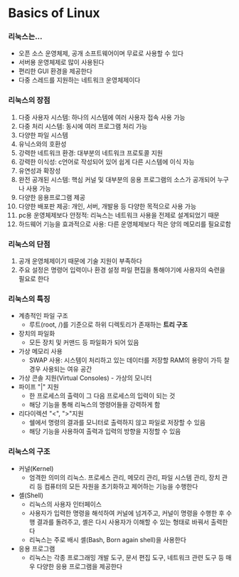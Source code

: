 Basics of Linux
===============

### 리눅스는...
- 오픈 소스 운영체제, 공개 소프트웨어이며 무료로 사용할 수 있다
- 서버용 운영체제로 많이 사용된다
- 편리한 GUI 환경을 제공한다
- 다중 스레드를 지원하는 네트워크 운영체제이다

### 리눅스의 장점
1. 다중 사용자 시스템: 하나의 시스템에 여러 사용자 접속 사용 가능
2. 다중 처리 시스템: 동시에 여러 프로그램 처리 가능
3. 다양한 파일 시스템
4. 유닉스와의 호환성
5. 강력한 네트워크 환경: 대부분의 네트워크 프로토콜 지원
6. 강력한 이식성: c언어로 작성되어 있어 쉽게 다른 시스템에 이식 자능
7. 유연성과 확장성
8. 완전 공개된 시스템: 핵심 커널 및 대부분의 응용 프로그램의 소스가 공개되어 누구나 사용 가능
9. 다양한 응용프로그램 제공
10. 다양한 배포판 제공: 개인, 서버, 개발용 등 다양한 목적으로 사용 가능
11. pc용 운영체제보다 안정적: 리눅스는 네트워크 사용을 전제로 설계되었기 때문
12. 하드웨어 기능을 효과적으로 사용: 다른 운영체제보다 적은 양의 메모리를 필요로함

### 리눅스의 단점
1. 공개 운영체제이기 때문에 기술 지원이 부족하다
2. 주요 설정은 명령어 입력이나 환경 설정 파일 편집을 통해야기에 사용자의 숙련을 필요로 한다

### 리눅스의 특징
- 계층적인 파일 구조
  - 루트(root, /)를 기준으로 하위 디렉토리가 존재하는 __트리 구조__
- 장치의 파일화
  - 모든 장치 및 커맨드 등 파일화가 되어 있음
- 가상 메모리 사용
  - SWAP 사용: 시스템이 처리하고 있는 데이터를 저장할 RAM의 용량이 가득 찰 경우 사용되는 여유 공간
- 가상 콘솔 지원(Virtual Consoles) - 가상의 모니터
- 파이프 "|" 지원 
  - 한 프로세스의 출력이 그 다음 프로세스의 입력이 되는 것
  - 해당 기능을 통해 리눅스의 명령어들을 강력하게 함
- 리다이렉션 "<", ">"지원
  - 쉘에서 명령의 결과를 모니터로 출력하지 않고 파일로 저장할 수 있음
  - 해당 기능을 사용하여 출력과 입력의 방향을 지정할 수 있음

### 리눅스의 구조
- 커널(Kernel)
  - 엄격한 의미의 리눅스. 프로세스 관리, 메모리 관리, 파일 시스템 관리, 장치 관리 등 컴퓨터의 모든 자원을 초기화하고 제어하는 기능을 수행한다
- 셸(Shell)
  - 리눅스의 사용자 인터페이스
  - 사용자가 입력한 명령을 해석하여 커널에 넘겨주고, 커널이 명령을 수행한 후 수행 결과를 돌려주고, 셸은 다시 사용자가 이해할 수 있는 형태로 바꿔서 출력한다
  - 리눅스는 주로 배시 셸(Bash, Born again shell)을 사용한다
- 응용 프로그램
  - 리눅스는 각종 프로그래밍 개발 도구, 문서 편집 도구, 네트워크 관련 도구 등 매우 다양한 응용 프로그램을 제공한다

<img >




